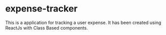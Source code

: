 # expense-tracker
This is a application for tracking a user expense. It has been created using ReactJs with Class Based components.
